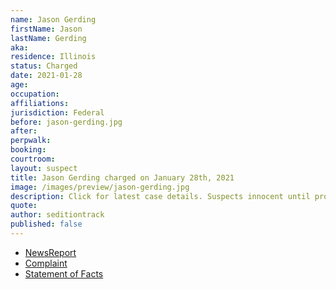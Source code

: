 ```yaml
---
name: Jason Gerding
firstName: Jason
lastName: Gerding
aka:
residence: Illinois
status: Charged
date: 2021-01-28
age:
occupation:
affiliations:
jurisdiction: Federal
before: jason-gerding.jpg
after:
perpwalk:
booking:
courtroom:
layout: suspect
title: Jason Gerding charged on January 28th, 2021
image: /images/preview/jason-gerding.jpg
description: Click for latest case details. Suspects innocent until proven guilty.
quote:
author: seditiontrack
published: false
---
```


- [NewsReport](https://khqa.com/news/local/justice-department-arrests-quincy-couple-in-connection-to-us-capitol-raid)
- [Complaint](https://www.justice.gov/opa/page/file/1361581/download)
- [Statement of Facts](https://www.justice.gov/opa/page/file/1361581/download)
